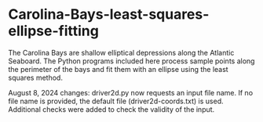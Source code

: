 # Carolina-Bays-least-squares-ellipse-fitting
The Carolina Bays are shallow elliptical depressions along the Atlantic Seaboard. The Python programs included here process sample points along the perimeter of the bays and fit them with an ellipse using the least squares method.

August 8, 2024 changes:
driver2d.py now requests an input file name. If no file name is provided, the default file (driver2d-coords.txt) is used. Additional checks were added to check the validity of the input.
